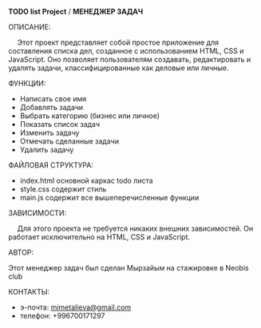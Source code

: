 **TODO list Project** /
**МЕНЕДЖЕР ЗАДАЧ**

ОПИСАНИЕ:

&emsp; Этот проект представляет собой простое приложение для составления списка дел, созданное с использованием HTML, CSS и JavaScript. Оно позволяет пользователям создавать, редактировать и удалять задачи, классифицированные как деловые или личные.

ФУНКЦИИ:

- Написать свое имя
- Добавлять задачи
- Выбрать категорию (бизнес или личное)
- Показать список задач
- Изменить задачу
- Отмечать сделанные задачи
- Удалить задачу

ФАЙЛОВАЯ СТРУКТУРА:

- index.html основной каркас todo листа
- style.css содержит стиль
- main.js содержит все вышеперечисленные функции

ЗАВИСИМОСТИ:

&emsp; Для этого проекта не требуется никаких внешних зависимостей. Он работает исключительно на HTML, CSS и JavaScript.

АВТОР:

Этот менеджер задач был сделан Мырзайым на стажировке в Neobis club

КОНТАКТЫ:

- э-почта: mimetalieva@gmail.com
- телефон: +996700171297
